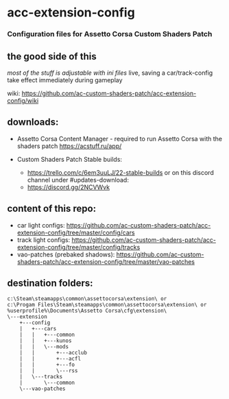 # acc-extension-config
### Configuration files for Assetto Corsa Custom Shaders Patch

## the good side of this
*most of the stuff is adjustable with ini files*
live, saving a car/track-config take effect immediately during gameplay

wiki: https://github.com/ac-custom-shaders-patch/acc-extension-config/wiki 

## downloads:
 
 - Assetto Corsa Content Manager - required to run Assetto Corsa with the shaders patch
   https://acstuff.ru/app/

 - Custom Shaders Patch 
   Stable builds:
     - https://trello.com/c/6em3uuLJ/22-stable-builds
   or on this discord channel under #updates-download:
     - https://discord.gg/2NCVWvk

## content of this repo:
 - car light configs: https://github.com/ac-custom-shaders-patch/acc-extension-config/tree/master/config/cars
 - track light configs: https://github.com/ac-custom-shaders-patch/acc-extension-config/tree/master/config/tracks
 - vao-patches (prebaked shadows): https://github.com/ac-custom-shaders-patch/acc-extension-config/tree/master/vao-patches

## destination folders: 
```
c:\Steam\steamapps\common\assettocorsa\extension\ or
c:\Progam Files\Steam\steamapps\common\assettocorsa\extension\ or 
%userprofile%\Documents\Assetto Corsa\cfg\extension\
\---extension
    +---config
    |   +---cars
    |   |   +---common
    |   |   +---kunos
    |   |   \---mods
    |   |       +---acclub
    |   |       +---acfl
    |   |       +---fo
    |   |       \---rss
    |   \---tracks
    |       \---common
    \---vao-patches
```
